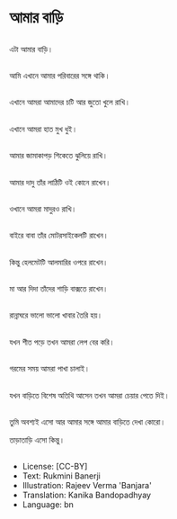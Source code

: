 # আমার বাড়ি

##
এটা আমার বাড়ি। 

##
আমি এখানে আমার পরিবারের সঙ্গে থাকি। 

##
এখানে আমরা আমাদের চটি আর জুতো খুলে রাখি। 

##
এখানে আমরা হাত মুখ ধুই। 

##
আমার জামাকাপড় শিকেতে ঝুলিয়ে রাখি। 

##
আমার দাদু তাঁর লাঠিটি ওই কোনে রাখেন। 

##
ওখানে আমরা মাদুরও রাখি। 

##
বাইরে বাবা তাঁর মোটরসাইকেলটি রাখেন। 

##
কিন্তু হেলমেটটি আলমারির ওপরে রাখেন। 

##
মা আর দিদা তাঁদের শাড়ি বাক্সতে রাখেন।  

##
রান্নাঘরে ভালো ভালো খাবার তৈরি হয়। 

##
যখন শীত পড়ে তখন আমরা লেপ বের করি। 

##
গরমের সময় আমরা পাখা চালাই। 

##
যখন বাড়িতে বিশেষ অতিথি আসেন তখন আমরা চেয়ার পেতে দিই। 

##
তুমি অবশ্যই এসো আর আমার সঙ্গে আমার বাড়িতে দেখা কোরো। 

তাড়াতাড়ি এসো কিন্তু। 

##
* License: [CC-BY]
* Text: Rukmini Banerji
* Illustration: Rajeev Verma 'Banjara'
* Translation: Kanika Bandopadhyay
* Language: bn
